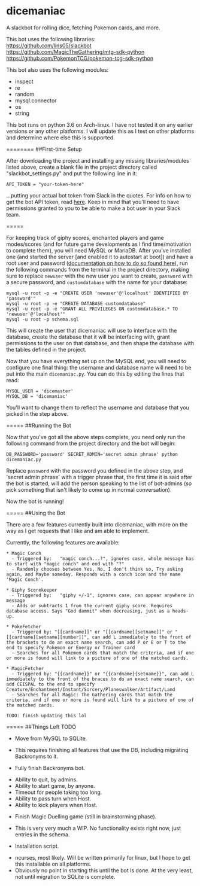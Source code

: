 # dicemaniac
A slackbot for rolling dice, fetching Pokemon cards, and more.

This bot uses the following libraries: <br>
https://github.com/lins05/slackbot  
https://github.com/MagicTheGathering/mtg-sdk-python  
https://github.com/PokemonTCG/pokemon-tcg-sdk-python  

This bot also uses the following modules:
 * inspect
 * re
 * random
 * mysql.connector
 * os
 * string
 
This bot runs on python 3.6 on Arch-linux. I have not tested it on any earlier versions or any other platforms. I will update this as I test on other platforms and determine where else this is supported.

========
##First-time Setup

After downloading the project and installing any missing libraries/modules listed above, create a blank file in the project directory called "slackbot_settings.py" and put the following line in it:

```API_TOKEN = "your-token-here"```

...putting your actual bot token from Slack in the quotes. For info on how to get the bot API token, read [here](https://api.slack.com/bot-users). Keep in mind that you'll need to have permissions granted to you to be able to make a bot user in your Slack team.

=====

For keeping track of giphy scores, enchanted players and game modes/scores (and for future game developments as I find time/motivation to complete them), you will need MySQL or MariaDB. After you've installed one (and started the server [and enabled it to autostart at boot]) and have a root user and password ([documentation on how to do so found here](https://dev.mysql.com/doc/refman/5.7/en/resetting-permissions.html)), run the following commands from the terminal in the project directory, making sure to replace `newuser` with the new user you want to create, `password` with a secure password, and `customdatabase` with the name for your database:

```
mysql -u root -p -e "CREATE USER 'newuser'@'localhost' IDENTIFIED BY 'password'"
mysql -u root -p -e "CREATE DATABASE customdatabase"
mysql -u root -p -e "GRANT ALL PRIVILEGES ON customdatabase.* TO 'newuser'@'localhost'"
mysql -u root -p schema.sql
```
This will create the user that dicemaniac will use to interface with the database, create the database that it will be interfacing with, grant permissions to the user on that database, and then shape the database with the tables defined in the project.

Now that you have everything set up on the MySQL end, you will need to configure one final thing: the username and database name will need to be put into the main `dicemaniac.py`. You can do this by editing the lines that read:

```
MYSQL_USER = 'dicemaster'
MYSQL_DB = 'dicemaniac'
```
You'll want to change them to reflect the username and database that you picked in the step above.

=====
##Running the Bot

Now that you've got all the above steps complete, you need only run the following command from the project directory and the bot will begin:
```
DB_PASSWORD='password' SECRET_ADMIN='secret admin phrase' python dicemaniac.py
```
Replace `password` with the password you defined in the above step, and 'secret admin phrase' with a trigger phrase that, the first time it is said after the bot is started, will add the person speaking to the list of bot-admins (so pick something that isn't likely to come up in normal conversation). 

Now the bot is running!

=====
##Using the Bot

There are a few features currently built into dicemaniac, with more on the way as I get requests that I like and am able to implement. 

Currently, the following features are available:

```
* Magic Conch
  - Triggered by:   "magic conch...?", ignores case, whole message has to start with "magic conch" and end with "?"
  - Randomly chooses between Yes, No, I don't think so, Try asking again, and Maybe someday. Responds with a conch icon and the name 'Magic Conch'.

* Giphy Scorekeeper
  - Triggered by:   "giphy +/-1", ignores case, can appear anywhere in message
  - Adds or subtracts 1 from the current giphy score. Requires database access. Says "God dammit" when decreasing, just as a heads-up.

* PokeFetcher
  - Triggered by: "[[cardname]]" or "[[cardname][setname]]" or "[[cardname][setname][number]]", can add L immediately to the front of the brackets to do an exact name search, can add P or E or T to the end to specify Pokemon or Energy or Trainer card
  - Searches for all Pokemon cards that match the criteria, and if one or more is found will link to a picture of one of the matched cards.

* MagicFetcher
  - Triggered by: "{{cardname}}" or "{{cardname}{setname}}", can add L immediately to the front of the braces to do an exact name search, can add CEISPAL to the end to specify Creature/Enchantment/Instant/Sorcery/Planeswalker/Artifact/Land
  - Searches for all Magic: The Gathering cards that match the criteria, and if one or more is found will link to a picture of one of the matched cards.

TODO: finish updating this lol
```

=====
##Things Left TODO

 * Move from MySQL to SQLite.
  - This requires finishing all features that use the DB, including migrating Backronyms to it.
 * Fully finish Backronyms bot.
  - Ability to quit, by admins.
  - Ability to start game, by anyone.
  - Timeout for people taking too long.
  - Ability to pass turn when Host.
  - Ability to kick players when Host.
 * Finish Magic Duelling game (still in brainstorming phase).
  - This is very very much a WIP. No functionality exists right now, just entries in the schema.
 * Installation script.
  - ncurses, most likely. Will be written primarily for linux, but I hope to get this installable on all platforms.
  - Obviously no point in starting this until the bot is done. At the very least, not until migration to SQLite is complete.
